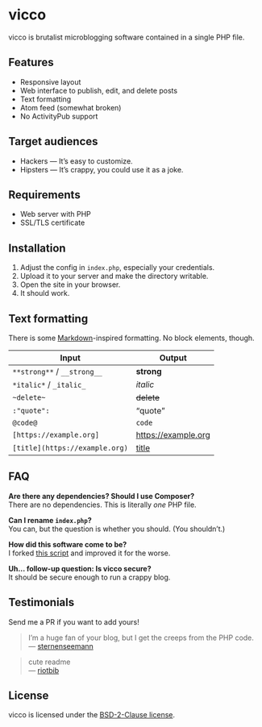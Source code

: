 # vicco

vicco is brutalist microblogging software contained in a single PHP file.

## Features

* Responsive layout
* Web interface to publish, edit, and delete posts
* Text formatting
* Atom feed (somewhat broken)
* No ActivityPub support

## Target audiences

* Hackers — It’s easy to customize.
* Hipsters — It’s crappy, you could use it as a joke.

## Requirements

* Web server with PHP
* SSL/TLS certificate

## Installation

1. Adjust the config in `index.php`, especially your credentials.
2. Upload it to your server and make the directory writable.
3. Open the site in your browser.
4. It should work.

## Text formatting

There is some [Markdown](https://daringfireball.net/projects/markdown/)-inspired formatting. No block elements, though.

| Input                          | Output                       |
| ---                            | ---                          |
| `**strong**` / `__strong__`    | __strong__                   |
| `*italic*` / `_italic_`        | _italic_                     |
| `~delete~`                     | ~~delete~~                   |
| `:"quote":`                    | <q>quote</q>                 |
| `@code@`                       | `code`                       |
| `[https://example.org]`        | https://example.org          |
| `[title](https://example.org)` | [title](https://example.org) |

## FAQ

**Are there any dependencies? Should I use Composer?**  
There are no dependencies. This is literally _one_ PHP file.

**Can I rename `index.php`?**  
You can, but the question is whether you should. (You shouldn’t.)

**How did this software come to be?**  
I forked [this script](https://github.com/lawl/b.php) and improved it for the worse.

**Uh… follow-up question: Is vicco secure?**  
It should be secure enough to run a crappy blog.

## Testimonials

Send me a PR if you want to add yours!

> I’m a huge fan of your blog, but I get the creeps from the PHP code.  
— [sternenseemann](https://github.com/sternenseemann)

> cute readme  
— [riotbib](https://github.com/riotbib)

## License

vicco is licensed under the [BSD-2-Clause license](https://opensource.org/licenses/BSD-2-Clause).
